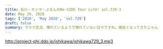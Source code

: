 ```yaml
---
title: 石川・ホンマ・ぶるんのBe-SIDE Your Life! vol.729-3
date: May 29, 2020
tags: ['2020', 'May 2020', 'vol.729']
draft: false
summary: マスク生活、慣れているようで慣れていない日々ですね。面白くなってきたじゃん！スマホを落としただけなのに…やります！
---
```


http://project-phi.ddo.jp/ishikawa/ishikawa729_3.mp3